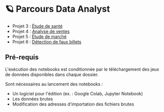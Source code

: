 # 🪐 Parcours Data Analyst

- Projet 3 : [Étude de santé](https://nbviewer.jupyter.org/github/gllmfrnr/oc/blob/master/p3/p3.ipynb)
- Projet 4 : [Analyse de ventes](https://nbviewer.jupyter.org/github/gllmfrnr/oc/blob/master/p4/projet-4.ipynb)
- Projet 5 : [Étude de marché](https://nbviewer.jupyter.org/github/gllmfrnr/oc/blob/master/p5/projet-5.ipynb)
- Projet 6 : [Détection de faux billets](https://nbviewer.jupyter.org/github/gllmfrnr/oc/blob/master/p6/projet-6.ipynb)

## Pré-requis
L'exécution des notebooks est conditionnée par le téléchargement des jeux de données disponibles dans chaque dossier.

Sont nécessaires au lancement des notebooks :
- Un logiciel pour l'édition (ex. : Google Colab, Jupyter Notebook)
- Les données brutes
- Modification des adresses d'importation des fichiers brutes
